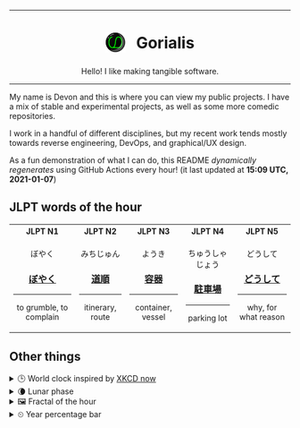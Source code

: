 ***

<h1 align="center">
<sub>
    <img src="readme/resources/avatar.png" height="36">
</sub>
&nbsp;
Gorialis
</h1>
<p align="center">
Hello! I like making tangible software.
</p>

***

My name is Devon and this is where you can view my public projects. I have a mix of stable and experimental projects, as well as some more comedic repositories.

I work in a handful of different disciplines, but my recent work tends mostly towards reverse engineering, DevOps, and graphical/UX design.

As a fun demonstration of what I can do, this README *dynamically regenerates* using GitHub Actions every hour! (it last updated at **15:09 UTC, 2021-01-07**)

<h2>JLPT words of the hour</h2>
<table>
    <tr>
        <th>JLPT N1</th>
        <th>JLPT N2</th>
        <th>JLPT N3</th>
        <th>JLPT N4</th>
        <th>JLPT N5</th>
    </tr>
    <tr>
        <td>
            <p align="center">ぼやく</p>
            <h3 align="center"><b><a href="https://jisho.org/search/%E3%81%BC%E3%82%84%E3%81%8F">ぼやく</a></b></h3>
            <hr>
            <p align="center">to grumble,<wbr> to complain</p>
        </td>
        <td>
            <p align="center">みちじゅん</p>
            <h3 align="center"><b><a href="https://jisho.org/search/%E9%81%93%E9%A0%86">道順</a></b></h3>
            <hr>
            <p align="center">itinerary,<wbr> route</p>
        </td>
        <td>
            <p align="center">ようき</p>
            <h3 align="center"><b><a href="https://jisho.org/search/%E5%AE%B9%E5%99%A8">容器</a></b></h3>
            <hr>
            <p align="center">container,<wbr> vessel</p>
        </td>
        <td>
            <p align="center">ちゅうしゃじょう</p>
            <h3 align="center"><b><a href="https://jisho.org/search/%E9%A7%90%E8%BB%8A%E5%A0%B4">駐車場</a></b></h3>
            <hr>
            <p align="center">parking lot</p>
        </td>
        <td>
            <p align="center">どうして</p>
            <h3 align="center"><b><a href="https://jisho.org/search/%E3%81%A9%E3%81%86%E3%81%97%E3%81%A6">どうして</a></b></h3>
            <hr>
            <p align="center">why,<wbr> for what reason</p>
        </td>
    </tr>
</table>

<h2>Other things</h2>
<details>
<summary>🕒  World clock inspired by <a href="https://xkcd.com/now">XKCD now</a></summary>

> <img src="generated/now.png" width="512">

</details>
<details>
<summary>🌘 Lunar phase</summary>

The moon is approximately 83.16% through its phase (Waning Crescent).

</details>
<details>
<summary>&#x1f5bc; Fractal of the hour</summary>

> <img src="generated/fractal.png" width="512">

</details>
<details>
<summary>&#x23f2; Year percentage bar</summary>
<pre><code>2021 [▁▁▁▁▁▁▁▁▁▁▁▁▁▁▁▁▁▁▁▁] 1.82%</code></pre>
</details>

